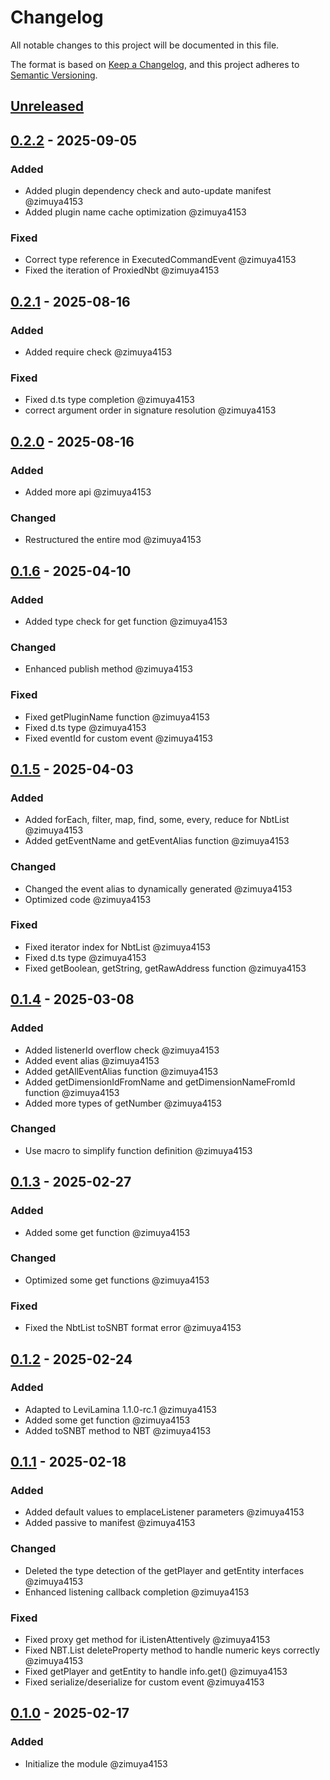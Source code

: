 # Changelog

All notable changes to this project will be documented in this file.

The format is based on [Keep a Changelog](https://keepachangelog.com/en/1.0.0/),
and this project adheres to [Semantic Versioning](https://semver.org/spec/v2.0.0.html).

## [Unreleased]

## [0.2.2] - 2025-09-05

### Added

- Added plugin dependency check and auto-update manifest @zimuya4153
- Added plugin name cache optimization @zimuya4153

### Fixed

- Correct type reference in ExecutedCommandEvent @zimuya4153
- Fixed the iteration of ProxiedNbt @zimuya4153

## [0.2.1] - 2025-08-16

### Added

- Added require check @zimuya4153

### Fixed

- Fixed d.ts type completion @zimuya4153
- correct argument order in signature resolution @zimuya4153

## [0.2.0] - 2025-08-16

### Added

- Added more api @zimuya4153

### Changed

- Restructured the entire mod @zimuya4153

## [0.1.6] - 2025-04-10

### Added

- Added type check for get function @zimuya4153

### Changed

- Enhanced publish method @zimuya4153

### Fixed

- Fixed getPluginName function @zimuya4153
- Fixed d.ts type @zimuya4153
- Fixed eventId for custom event @zimuya4153

## [0.1.5] - 2025-04-03

### Added

- Added forEach, filter, map, find, some, every, reduce for NbtList @zimuya4153
- Added getEventName and getEventAlias function @zimuya4153

### Changed

- Changed the event alias to dynamically generated @zimuya4153
- Optimized code @zimuya4153

### Fixed

- Fixed iterator index for NbtList @zimuya4153
- Fixed d.ts type @zimuya4153
- Fixed getBoolean, getString, getRawAddress function @zimuya4153

## [0.1.4] - 2025-03-08

### Added

- Added listenerId overflow check @zimuya4153
- Added event alias @zimuya4153
- Added getAllEventAlias function @zimuya4153
- Added getDimensionIdFromName and getDimensionNameFromId function @zimuya4153
- Added more types of getNumber @zimuya4153

### Changed

- Use macro to simplify function definition @zimuya4153

## [0.1.3] - 2025-02-27

### Added

- Added some get function @zimuya4153

### Changed

- Optimized some get functions @zimuya4153

### Fixed

- Fixed the NbtList toSNBT format error @zimuya4153

## [0.1.2] - 2025-02-24

### Added

- Adapted to LeviLamina 1.1.0-rc.1 @zimuya4153
- Added some get function @zimuya4153
- Added toSNBT method to NBT @zimuya4153

## [0.1.1] - 2025-02-18

### Added

- Added default values to emplaceListener parameters @zimuya4153
- Added passive to manifest @zimuya4153

### Changed

- Deleted the type detection of the getPlayer and getEntity interfaces @zimuya4153
- Enhanced listening callback completion @zimuya4153

### Fixed

- Fixed proxy get method for iListenAttentively @zimuya4153
- Fixed NBT.List deleteProperty method to handle numeric keys correctly @zimuya4153
- Fixed getPlayer and getEntity to handle info.get() @zimuya4153
- Fixed serialize/deserialize for custom event @zimuya4153

## [0.1.0] - 2025-02-17

### Added

- Initialize the module @zimuya4153

[Unreleased]: https://github.com/MiracleForest/iListenAttentively-LseExport/compare/v0.2.2...HEAD
[0.2.2]: https://github.com/MiracleForest/iListenAttentively-LseExport/compare/v0.2.1...v0.2.2
[0.2.1]: https://github.com/MiracleForest/iListenAttentively-LseExport/compare/v0.2.0...v0.2.1
[0.2.0]: https://github.com/MiracleForest/iListenAttentively-LseExport/compare/v0.1.6...v0.2.0
[0.1.6]: https://github.com/MiracleForest/iListenAttentively-LseExport/compare/v0.1.5...v0.1.6
[0.1.5]: https://github.com/MiracleForest/iListenAttentively-LseExport/compare/v0.1.4...v0.1.5
[0.1.4]: https://github.com/MiracleForest/iListenAttentively-LseExport/compare/v0.1.3...v0.1.4
[0.1.3]: https://github.com/MiracleForest/iListenAttentively-LseExport/compare/v0.1.2...v0.1.3
[0.1.2]: https://github.com/MiracleForest/iListenAttentively-LseExport/compare/v0.1.1...v0.1.2
[0.1.1]: https://github.com/MiracleForest/iListenAttentively-LseExport/compare/v0.1.0...v0.1.1
[0.1.0]: https://github.com/MiracleForest/iListenAttentively-LseExport/releases/tag/v0.1.0
